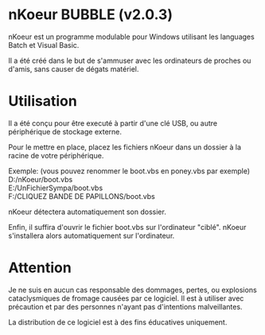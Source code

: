 # nKoeur BUBBLE (v2.0.3)
nKoeur est un programme modulable pour Windows
utilisant les languages Batch et Visual Basic.

Il a été créé dans le but de s'ammuser avec les ordinateurs de proches ou d'amis,
sans causer de dégats matériel.

# Utilisation

Il a été conçu pour être executé à partir d'une clé USB, ou autre
périphérique de stockage externe.

Pour le mettre en place, placez les fichiers nKoeur dans un dossier 
à la racine de votre périphérique.

Exemple: (vous pouvez renommer le boot.vbs en poney.vbs par exemple)  
D:/nKoeur/boot.vbs  
E:/UnFichierSympa/boot.vbs  
F:/CLIQUEZ BANDE DE PAPILLONS/boot.vbs  

nKoeur détectera automatiquement son dossier.

Enfin, il suffira d'ouvrir le fichier boot.vbs sur l'ordinateur "ciblé".
nKoeur s'installera alors automatiquement sur l'ordinateur.

# Attention

Je ne suis en aucun cas responsable des dommages, pertes, ou explosions 
cataclysmiques de fromage causées par ce logiciel. Il est à utiliser avec précaution 
et par des personnes n'ayant pas d'intentions malveillantes.

La distribution de ce logiciel est à des fins éducatives uniquement.
